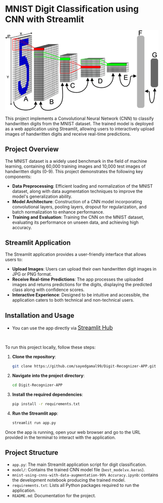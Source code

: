 # MNIST Digit Classification using CNN with Streamlit

<p align="center">
    <img src="image.png" alt="Project Cover Image" width="600"/>
</p>

This project implements a Convolutional Neural Network (CNN) to classify handwritten digits from the MNIST dataset. The trained model is deployed as a web application using Streamlit, allowing users to interactively upload images of handwritten digits and receive real-time predictions.

## Project Overview

The MNIST dataset is a widely used benchmark in the field of machine learning, containing 60,000 training images and 10,000 test images of handwritten digits (0-9). This project demonstrates the following key components:

- **Data Preprocessing**: Efficient loading and normalization of the MNIST dataset, along with data augmentation techniques to improve the model's generalization ability.
- **Model Architecture**: Construction of a CNN model incorporating convolutional layers, pooling layers, dropout for regularization, and batch normalization to enhance performance.
- **Training and Evaluation**: Training the CNN on the MNIST dataset, evaluating its performance on unseen data, and achieving high accuracy.

## Streamlit Application

The Streamlit application provides a user-friendly interface that allows users to:

- **Upload Images**: Users can upload their own handwritten digit images in JPG or PNG format.
- **Receive Real-time Predictions**: The app processes the uploaded images and returns predictions for the digits, displaying the predicted class along with confidence scores.
- **Interactive Experience**: Designed to be intuitive and accessible, the application caters to both technical and non-technical users.

## Installation and Usage

- You can use the app directly via <font size=4>[Streamlit Hub](https://digit-recognizer-app-2vttsjj9haryx4mn2bvcrv.streamlit.app/)</font>

<br>

To run this project locally, follow these steps:

1. **Clone the repository**:

   ```bash
   git clone https://github.com/sayedgamal99/Digit-Recognizer-APP.git
   ```

2. **Navigate into the project directory**:

   ```bash
   cd Digit-Recognizer-APP
   ```

3. **Install the required dependencies**:

   ```bash
   pip install -r requirements.txt
   ```

4. **Run the Streamlit app**:
   ```bash
   streamlit run app.py
   ```

Once the app is running, open your web browser and go to the URL provided in the terminal to interact with the application.

## Project Structure

- `app.py`: The main Streamlit application script for digit classification.
- `model/`: Contains the trained CNN model file (`best_modelvx.keras`).
- `mnist-using-cnns-with-data-augmentation-99% Accuracy.ipynb`: contains the development notebook producing the trained model.
- `requirements.txt`: Lists all Python packages required to run the application.
- `README.md`: Documentation for the project.
